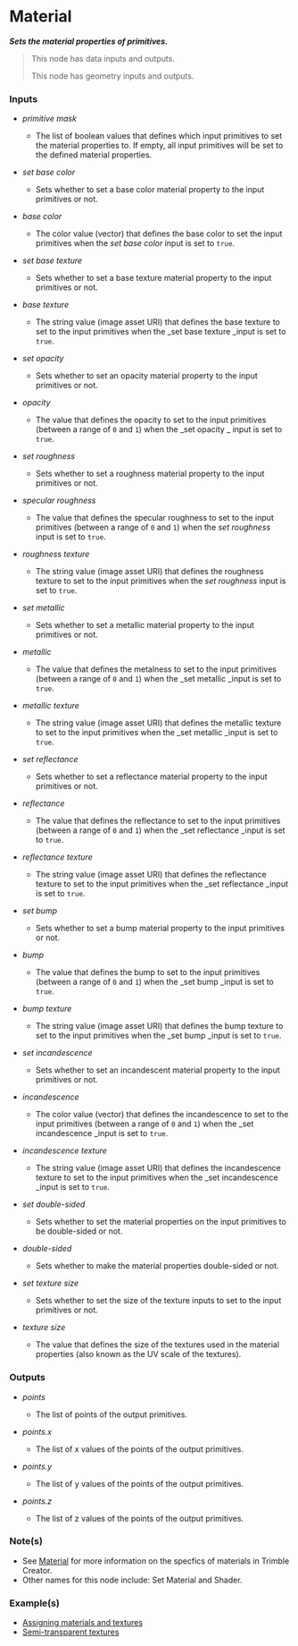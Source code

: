# Material

**_Sets the material properties of primitives._**

> This node has data inputs and outputs.
>
> This node has geometry inputs and outputs.


### Inputs

* _primitive mask_

  * The list of boolean values that defines which input primitives to set the material properties to. If empty, all input primitives will be set to the defined material properties.

* _set base color_

  * Sets whether to set a base color material property to the input primitives or not.

* _base color_

  * The color value (vector) that defines the base color to set the input primitives when the _set base color_ input is set to `true`.

* _set base texture_

  * Sets whether to set a base texture material property to the input primitives or not.

* _base texture_

  * The string value (image asset URI) that defines the base texture to set to the input primitives when the _set base texture _input is set to `true`.

* _set opacity_

  * Sets whether to set an opacity material property to the input primitives or not.

* _opacity_

  * The value that defines the opacity to set to the input primitives (between a range of `0` and `1`) when the _set opacity _ input is set to `true`.

* _set roughness_

  * Sets whether to set a roughness material property to the input primitives or not.

* _specular roughness_

  * The value that defines the specular roughness to set to the input primitives (between a range of `0` and `1`) when the _set roughness_ input is set to `true`.

* _roughness texture_

  * The string value (image asset URI) that defines the roughness texture to set to the input primitives when the _set roughness_ input is set to `true`.

* _set metallic_

  * Sets whether to set a metallic material property to the input primitives or not.

* _metallic_

  * The value that defines the metalness to set to the input primitives (between a range of `0` and `1`) when the _set metallic _input is set to `true`.

* _metallic texture_

  * The string value (image asset URI) that defines the metallic texture to set to the input primitives when the _set metallic _input is set to `true`.

* _set reflectance_

  * Sets whether to set a reflectance material property to the input primitives or not.

* _reflectance_

  * The value that defines the reflectance to set to the input primitives (between a range of `0` and `1`) when the _set reflectance _input is set to `true`.

* _reflectance texture_

  * The string value (image asset URI) that defines the reflectance texture to set to the input primitives when the _set reflectance _input is set to `true`.

* _set bump_

  * Sets whether to set a bump material property to the input primitives or not.

* _bump_

  * The value that defines the bump to set to the input primitives (between a range of `0` and `1`) when the _set bump _input is set to `true`.

* _bump texture_

  * The string value (image asset URI) that defines the bump texture to set to the input primitives when the _set bump _input is set to `true`.

* _set incandescence_

  * Sets whether to set an incandescent material property to the input primitives or not.

* _incandescence_

  * The color value (vector) that defines the incandescence to set to the input primitives (between a range of `0` and `1`) when the _set incandescence _input is set to `true`.

* _incandescence texture_

  * The string value (image asset URI) that defines the incandescence texture to set to the input primitives when the _set incandescence _input is set to `true`.

* _set double-sided_

  * Sets whether to set the material properties on the input primitives to be double-sided or not.

* _double-sided_

  * Sets whether to make the material properties double-sided or not.

* _set texture size_

  * Sets whether to set the size of the texture inputs to set to the input primitives or not.

* _texture size_

  * The value that defines the size of the textures used in the material properties (also known as the UV scale of the textures).


### Outputs

* _points_

  * The list of points of the output primitives.

* _points.x_

  * The list of x values of the points of the output primitives.

* _points.y_

  * The list of y values of the points of the output primitives.

* _points.z_

  * The list of z values of the points of the output primitives.


### Note(s)



* See <a href="/concepts/GeneralConcepts/material.md" target="_blank">Material</a> for more information on the specfics of materials in Trimble Creator.
* Other names for this node include: Set Material and Shader.


### Example(s)



* <a href="https://creator.trimble.com/graph?assetURI=whp:b432f0b3-3b32-4867-8b38-8647efa60924&version=latest" target="_blank">Assigning materials and textures</a>
* <a href="https://creator.trimble.com/graph?assetURI=whp:db8352d7-1c4f-4f7a-aeb5-fad07cf14a5e&version=latest" target="_blank">Semi-transparent textures</a>
